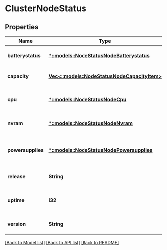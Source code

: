 # ClusterNodeStatus

## Properties
Name | Type | Description | Notes
------------ | ------------- | ------------- | -------------
**batterystatus** | [***::models::NodeStatusNodeBatterystatus**](NodeStatusNodeBatterystatus.md) | Battery status information. | [optional] [default to null]
**capacity** | [**Vec<::models::NodeStatusNodeCapacityItem>**](NodeStatusNodeCapacityItem.md) | Storage capacity of this node. | [optional] [default to null]
**cpu** | [***::models::NodeStatusNodeCpu**](NodeStatusNodeCpu.md) | CPU status information for this node. | [optional] [default to null]
**nvram** | [***::models::NodeStatusNodeNvram**](NodeStatusNodeNvram.md) | Node NVRAM information. | [optional] [default to null]
**powersupplies** | [***::models::NodeStatusNodePowersupplies**](NodeStatusNodePowersupplies.md) | Information about this node&#39;s power supplies. | [optional] [default to null]
**release** | **String** | OneFS release. | [optional] [default to null]
**uptime** | **i32** | Seconds this node has been online. | [optional] [default to null]
**version** | **String** | OneFS version. | [optional] [default to null]

[[Back to Model list]](../README.md#documentation-for-models) [[Back to API list]](../README.md#documentation-for-api-endpoints) [[Back to README]](../README.md)


